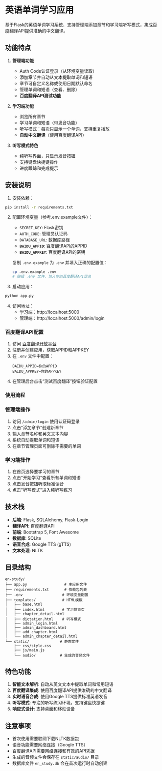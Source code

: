 # 英语单词学习应用

基于Flask的英语单词学习系统，支持管理端添加章节和学习端听写模式，集成百度翻译API提供准确的中文翻译。

## 功能特点

1. **管理端功能**
   - Auth Code认证登录（从环境变量读取）
   - 添加章节并自动从文本提取单词和短语
   - 章节可自定义名称或使用日期默认命名
   - 管理单词和短语（查看、删除）
   - **百度翻译API测试功能**

2. **学习端功能**
   - 浏览所有章节
   - 学习单词和短语（带发音功能）
   - 听写模式：每次只显示一个单词，支持重复播放
   - **自动中文翻译**（使用百度翻译API）

3. **听写模式特色**
   - 纯听写界面，只显示发音按钮
   - 支持键盘快捷键操作
   - 进度跟踪和完成提示

## 安装说明

1. 安装依赖：
```bash
pip install -r requirements.txt
```

2. 配置环境变量（参考.env.example文件）：
   - `SECRET_KEY`: Flask密钥
   - `AUTH_CODE`: 管理员认证码
   - `DATABASE_URL`: 数据库路径
   - **`BAIDU_APPID`**: 百度翻译API的APPID
   - **`BAIDU_APPKEY`**: 百度翻译API的密钥

   复制 `.env.example` 为 `.env` 并填入正确的配置值：
   ```bash
   cp .env.example .env
   # 编辑 .env 文件，填入你的百度翻译API信息
   ```

3. 启动应用：
```bash
python app.py
```

4. 访问地址：
   - 学习端：http://localhost:5000
   - 管理端：http://localhost:5000/admin/login

### 百度翻译API配置
1. 访问 [百度翻译开放平台](https://fanyi-api.baidu.com/)
2. 注册并创建应用，获取APPID和APPKEY
3. 在 `.env` 文件中配置：
   ```
   BAIDU_APPID=你的APPID
   BAIDU_APPKEY=你的APPKEY
   ```
4. 在管理后台点击“测试百度翻译”按钮验证配置

### 使用流程

### 管理端操作
1. 访问 `/admin/login` 使用认证码登录
2. 点击"添加章节"创建新章节
3. 输入章节名称和英文文本内容
4. 系统自动提取单词和短语
5. 在章节管理页面可删除不需要的单词

### 学习端操作
1. 在首页选择要学习的章节
2. 点击"开始学习"查看所有单词和短语
3. 点击发音按钮听取标准读音
4. 点击"听写模式"进入纯听写练习

## 技术栈

- **后端**: Flask, SQLAlchemy, Flask-Login
- **翻译API**: 百度翻译API
- **前端**: Bootstrap 5, Font Awesome
- **数据库**: SQLite
- **语音合成**: Google TTS (gTTS)
- **文本处理**: NLTK

## 目录结构

```
en-study/
├── app.py                 # 主应用文件
├── requirements.txt       # 依赖包列表
├── .env                  # 环境变量配置
├── templates/            # HTML模板
│   ├── base.html
│   ├── index.html        # 学习端首页
│   ├── chapter_detail.html
│   ├── dictation.html    # 听写模式
│   ├── admin_login.html
│   ├── admin_dashboard.html
│   ├── add_chapter.html
│   └── admin_chapter_detail.html
└── static/              # 静态文件
    ├── css/style.css
    ├── js/main.js
    └── audio/           # 生成的音频文件
```

## 特色功能

1. **智能文本解析**: 自动从英文文本中提取单词和常用短语
2. **百度翻译集成**: 使用百度翻译API提供准确的中文翻译
3. **实时语音合成**: 使用Google TTS提供标准英语发音
4. **听写模式**: 专注的听写练习环境，支持键盘快捷键
5. **响应式设计**: 支持桌面和移动设备

## 注意事项

- 首次使用需要联网下载NLTK数据包
- 语音功能需要网络连接（Google TTS）
- 百度翻译API需要网络连接和有效的API凭据
- 生成的音频文件会保存在 `static/audio/` 目录
- 数据库文件 `en_study.db` 会在首次运行时自动创建